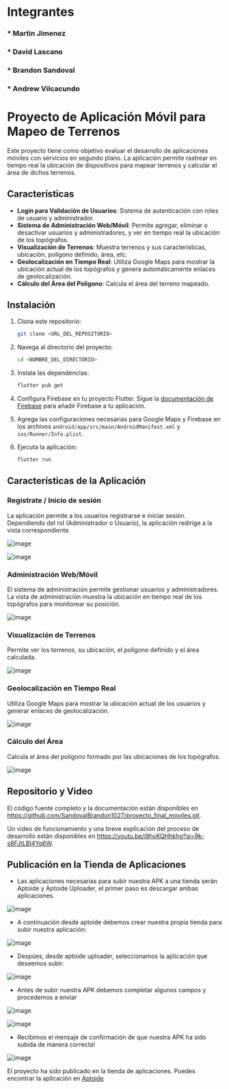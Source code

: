 <h1>Integrantes</h1> 
<h3>* Martin Jimenez</h3> 
<h3>* David Lascano </h3> 
<h3>* Brandon Sandoval </h3> 
<h3>* Andrew Vilcacundo </h3> 


# Proyecto de Aplicación Móvil para Mapeo de Terrenos

Este proyecto tiene como objetivo evaluar el desarrollo de aplicaciones móviles con servicios en segundo plano. La aplicación permite rastrear en tiempo real la ubicación de dispositivos para mapear terrenos y calcular el área de dichos terrenos.

## Características

- **Login para Validación de Usuarios**: Sistema de autenticación con roles de usuario y administrador.
- **Sistema de Administración Web/Móvil**: Permite agregar, eliminar o desactivar usuarios y administradores, y ver en tiempo real la ubicación de los topógrafos.
- **Visualización de Terrenos**: Muestra terrenos y sus características, ubicación, polígono definido, área, etc.
- **Geolocalización en Tiempo Real**: Utiliza Google Maps para mostrar la ubicación actual de los topógrafos y genera automáticamente enlaces de geolocalización.
- **Cálculo del Área del Polígono**: Calcula el área del terreno mapeado.

## Instalación

1. Clona este repositorio:

    ```bash
    git clone <URL_DEL_REPOSITORIO>
    ```

2. Navega al directorio del proyecto:

    ```bash
    cd <NOMBRE_DEL_DIRECTORIO>
    ```

3. Instala las dependencias:

    ```bash
    flutter pub get
    ```

4. Configura Firebase en tu proyecto Flutter. Sigue la [documentación de Firebase](https://firebase.google.com/docs/flutter/setup) para añadir Firebase a tu aplicación.

5. Agrega las configuraciones necesarias para Google Maps y Firebase en los archivos `android/app/src/main/AndroidManifest.xml` y `ios/Runner/Info.plist`.

6. Ejecuta la aplicación:

    ```bash
    flutter run
    ```

## Características de la Aplicación

### Registrate / Inicio de sesión 

La aplicación permite a los usuarios registrarse e iniciar sesión. Dependiendo del rol (Administrador o Usuario), la aplicación redirige a la vista correspondiente.

![image](https://github.com/user-attachments/assets/04180b89-b7d6-4e1a-9a4e-7f0b8801c784)

![image](https://github.com/user-attachments/assets/f7ec55ab-d3ca-4d94-a15d-4fc670a1aa3f)


### Administración Web/Móvil

El sistema de administración permite gestionar usuarios y administradores. La vista de administración muestra la ubicación en tiempo real de los topógrafos para monitorear su posición.

![image](https://github.com/user-attachments/assets/e466392a-877a-4289-a9c7-daae994e057a)


### Visualización de Terrenos

Permite ver los terrenos, su ubicación, el polígono definido y el área calculada.

![image](https://github.com/user-attachments/assets/cf36c1f2-1bda-499c-bf67-d38eedf77209)


### Geolocalización en Tiempo Real

Utiliza Google Maps para mostrar la ubicación actual de los usuarios y generar enlaces de geolocalización.

![image](https://github.com/user-attachments/assets/d2a1e5ec-0f6f-43d2-b392-7f94a907be23)


### Cálculo del Área

Calcula el área del polígono formado por las ubicaciones de los topógrafos.

![image](https://github.com/user-attachments/assets/61cecaad-3aeb-46c8-a0ec-ae738707a88e)


## Repositorio y Video

El código fuente completo y la documentación están disponibles en https://github.com/SandovalBrandon1027/proyecto_final_moviles.git.

Un video de funcionamiento y una breve explicación del proceso de desarrollo están disponibles en https://youtu.be/i9hvKQHhkhg?si=9k-s8FJtLBl4Yq6W.

## Publicación en la Tienda de Aplicaciones

- Las aplicaciones necesarias para subir nuestra APK a una tienda serán Aptoide y Aptoide Uploader, el primer paso es descargar ambas aplicaciones.

![image](https://github.com/user-attachments/assets/25cc9c74-a9be-43a2-bbd1-578f8c748822)
  
- A continuación desde aptoide debemos crear nuestra propia tienda para subir nuestra aplicación:

![image](https://github.com/user-attachments/assets/858a722a-074a-4ecb-8f68-0f3113f6411d)

- Despúes, desde aptoide uploader, seleccionamos la aplicación que deseemos subir:

![image](https://github.com/user-attachments/assets/9cd3f0d5-f366-4ca8-ab75-0a492902d64b)

- Antes de subir nuestra APK debemos completar algunos campos y procedemos a enviar

![image](https://github.com/user-attachments/assets/b0ad103c-da70-49d1-862c-56c747068ce1)

![image](https://github.com/user-attachments/assets/47dbcc5a-cf57-4541-864c-f14dffc713d9)

- Recibimos el mensaje de confirmación de que nuestra APK ha sido subida de manera correcta!

![image](https://github.com/user-attachments/assets/215c51cd-9fd0-4d58-92fb-8aafe68a4516)


El proyecto ha sido publicado en la tienda de aplicaciones. Puedes encontrar la aplicación en [Aptoide](<https://es.aptoide.com/store/polilocalizate>)



